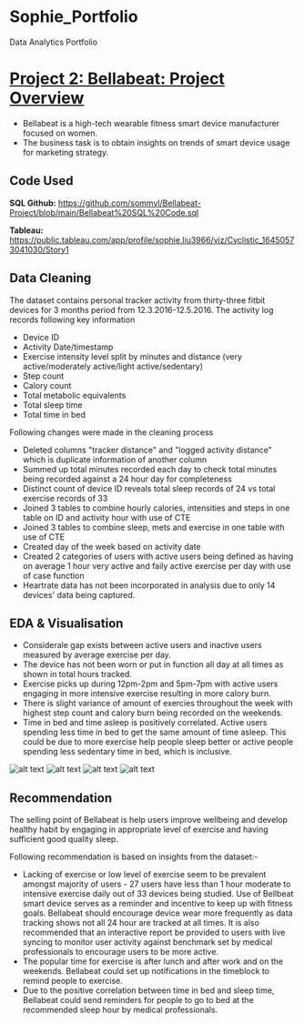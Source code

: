# Sophie_Portfolio
Data Analytics Portfolio

# [Project 2: Bellabeat: Project Overview](https://github.com/sommyl/Sophie-Portfolio/blob/main/Cyclistic%20Project.md) 
* Bellabeat is a high-tech wearable fitness smart device manufacturer focused on women.
* The business task is to obtain insights on trends of smart device usage for marketing strategy.

## Code Used
**SQL Github:** https://github.com/sommyl/Bellabeat-Project/blob/main/Bellabeat%20SQL%20Code.sql

**Tableau:** https://public.tableau.com/app/profile/sophie.liu3966/viz/Cyclistic_16450573041030/Story1

## Data Cleaning

The dataset contains personal tracker activity from thirty-three fitbit devices for 3 months period from 12.3.2016-12.5.2016. The activity log records following key information

* Device ID
* Activity Date/timestamp
* Exercise intensity level split by minutes and distance (very active/moderately active/light active/sedentary)
* Step count
* Calory count
* Total metabolic equivalents
* Total sleep time
* Total time in bed

Following changes were made in the cleaning process

*	Deleted columns "tracker distance" and "logged activity distance" which is duplicate information of another column
*	Summed up total minutes recorded each day to check total minutes being recorded against a 24 hour day for completeness
*	Distinct count of device ID reveals total sleep records of 24 vs total exercise records of 33
*	Joined 3 tables to combine hourly calories, intensities and steps in one table on ID and activity hour with use of CTE
*	Joined 3 tables to combine sleep, mets and exercise in one table with use of CTE
*	Created day of the week based on activity date
*	Created 2 categories of users with active users being defined as having on average 1 hour very active and faily active exercise per day with use of case function
* Heartrate data has not been incorporated in analysis due to only 14 devices' data being captured.

## EDA & Visualisation 
* Considerale gap exists between active users and inactive users measured by average exercise per day.
* The device has not been worn or put in function all day at all times as shown in total hours tracked.
* Exercise picks up during 12pm-2pm and 5pm-7pm with active users engaging in more intensive exercise resulting in more calory burn.
* There is slight variance of amount of exercies throughout the week with highest step count and calory burn being recorded on the weekends.
* Time in bed and time asleep is positively correlated. Active users spending less time in bed to get the same amount of time asleep. This could be due to more exercise help people sleep better or active people spending less sedentary time in bed, which is inclusive. 

![alt text](https://github.com/sommyl/Sophie-Portfolio/blob/main/month.png "Number of Trips and Trip Length by Month")
![alt text](https://github.com/sommyl/Sophie-Portfolio/blob/main/weekday.png "Number of Trips and Trip Length by Day of the Week")
![alt text](https://github.com/sommyl/Sophie-Portfolio/blob/main/hour.png "Number of Trips and Trip Length by Hour")
![alt text](https://github.com/sommyl/Sophie-Portfolio/blob/main/map.png "Map of Start and End Location")

## Recommendation
The selling point of Bellabeat is help users improve wellbeing and develop healthy habit by engaging in appropriate level of exercise and having sufficient good quality sleep.

Following recommendation is based on insights from the dataset:-
* Lacking of exercise or low level of exercise seem to be prevalent amongst majority of users - 27 users have less than 1 hour moderate to intensive exercise daily out of 33 devices being studied. Use of Bellbeat smart device serves as a reminder and incentive to keep up with fitness goals. Bellabeat should encourage device wear more frequently as data tracking shows not all 24 hour are tracked at all times. It is also recommended that an interactive report be provided to users with live syncing to monitor user activity against benchmark set by medical professionals to encourage users to be more active.
* The popular time for exercise is after lunch and after work and on the weekends. Bellabeat could set up notifications in the timeblock to remind people to exercise.
* Due to the positive correlation between time in bed and sleep time, Bellabeat could send reminders for people to go to bed at the recommended sleep hour by medical professionals.
